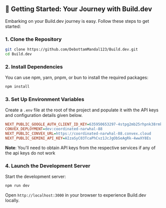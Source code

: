 ## 🚀 Getting Started: Your Journey with Build.dev

Embarking on your Build.dev journey is easy. Follow these steps to get started:

### 1. **Clone the Repository**

```bash
git clone https://github.com/DebottamMandal123/Build.dev.git
cd Build.dev
```

### 2. **Install Dependencies**

You can use npm, yarn, pnpm, or bun to install the required packages:

```bash
npm install
```

### 3. **Set Up Environment Variables**

Create a `.env` file at the root of the project and populate it with the API keys and configuration details given below.

```ini
NEXT_PUBLIC_GOOGLE_AUTH_CLIENT_ID_KEY=635950653297-4stpg2mb25rhpnk38rmknr2jdvoq05fd.apps.googleusercontent.com
CONVEX_DEPLOYMENT=dev:coordinated-narwhal-88
NEXT_PUBLIC_CONVEX_URL=https://coordinated-narwhal-88.convex.cloud
NEXT_PUBLIC_GEMINI_API_KEY=AIzaSyC03TcaPhCvz1JcJgObSeAgRk-4wwXY8Es
```

**Note**: You'll need to obtain API keys from the respective services if any of the api keys do not work

### 4. **Launch the Development Server**

Start the development server:

```bash
npm run dev
```

Open `http://localhost:3000` in your browser to experience Build.dev locally.
